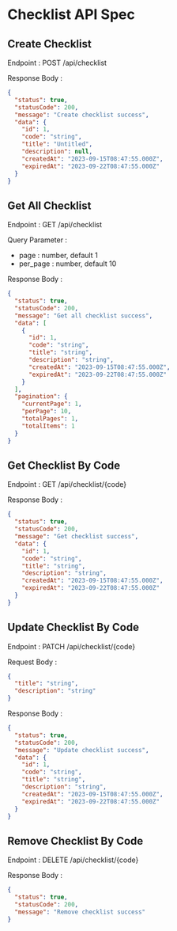 # Checklist API Spec

## Create Checklist

Endpoint : POST /api/checklist

Response Body :

```json
{
  "status": true,
  "statusCode": 200,
  "message": "Create checklist success",
  "data": {
    "id": 1,
    "code": "string",
    "title": "Untitled",
    "description": null,
    "createdAt": "2023-09-15T08:47:55.000Z",
    "expiredAt": "2023-09-22T08:47:55.000Z"
  }
}
```

## Get All Checklist

Endpoint : GET /api/checklist

Query Parameter :

- page : number, default 1
- per_page : number, default 10

Response Body :

```json
{
  "status": true,
  "statusCode": 200,
  "message": "Get all checklist success",
  "data": [
    {
      "id": 1,
      "code": "string",
      "title": "string",
      "description": "string",
      "createdAt": "2023-09-15T08:47:55.000Z",
      "expiredAt": "2023-09-22T08:47:55.000Z"
    }
  ],
  "pagination": {
    "currentPage": 1,
    "perPage": 10,
    "totalPages": 1,
    "totalItems": 1
  }
}
```

## Get Checklist By Code

Endpoint : GET /api/checklist/{code}

Response Body :

```json
{
  "status": true,
  "statusCode": 200,
  "message": "Get checklist success",
  "data": {
    "id": 1,
    "code": "string",
    "title": "string",
    "description": "string",
    "createdAt": "2023-09-15T08:47:55.000Z",
    "expiredAt": "2023-09-22T08:47:55.000Z"
  }
}
```

## Update Checklist By Code

Endpoint : PATCH /api/checklist/{code}

Request Body :

```json
{
  "title": "string",
  "description": "string"
}
```

Response Body :

```json
{
  "status": true,
  "statusCode": 200,
  "message": "Update checklist success",
  "data": {
    "id": 1,
    "code": "string",
    "title": "string",
    "description": "string",
    "createdAt": "2023-09-15T08:47:55.000Z",
    "expiredAt": "2023-09-22T08:47:55.000Z"
  }
}
```

## Remove Checklist By Code

Endpoint : DELETE /api/checklist/{code}

Response Body :

```json
{
  "status": true,
  "statusCode": 200,
  "message": "Remove checklist success"
}
```

